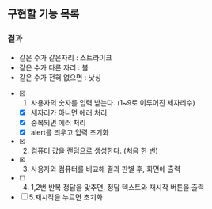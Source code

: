 ## 구현할 기능 목록

### 결과

- 같은 수가 같은자리 : 스트라이크
- 같은 수가 다른 자리 : 볼
- 같은 수가 전혀 없으면 : 낫싱

- [x] 1. 사용자의 숫자를 입력 받는다. (1~9로 이루어진 세자리수)
  - [x] 세자리가 아니면 에러 처리
  - [x] 중복되면 에러 처리
  - [x] alert를 띄우고 입력 초기화
- [x] 2. 컴퓨터 값을 랜덤으로 생성한다. (처음 한 번)
- [x] 3. 사용자와 컴퓨터를 비교해 결과 판별 후, 화면에 출력
- [ ] 4. 1,2번 반복 정답을 맞추면, 정답 텍스트와 재시작 버튼을 출력
- [ ] 5.재시작을 누르면 초기화

